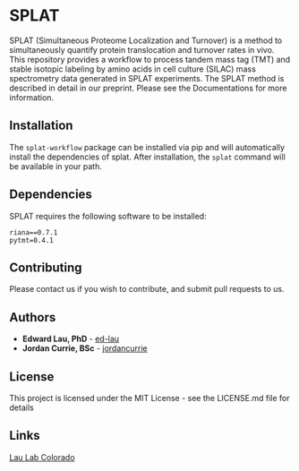 # SPLAT

SPLAT (Simultaneous Proteome Localization and Turnover)  is a method to simultaneously quantify
protein translocation and turnover rates in vivo. This repository provides a workflow to process
tandem mass tag (TMT) and stable isotopic labeling by amino acids in cell culture (SILAC) mass
spectrometry data generated in SPLAT experiments. The SPLAT method is described in detail in our preprint.
Please see the Documentations for more information.

## Installation

The `splat-workflow` package can be installed via pip and will automatically install the
dependencies of splat. After installation, the `splat` command will be available in your path.


## Dependencies

SPLAT requires the following software to be installed:
```
riana==0.7.1
pytmt=0.4.1
```

## Contributing

Please contact us if you wish to contribute, and submit pull requests to us.


## Authors

* **Edward Lau, PhD** - [ed-lau](https://github.com/ed-lau)
* **Jordan Currie, BSc** - [jordancurrie](https://github.com/jordancurrie)

## License
This project is licensed under the MIT License - see the LICENSE.md file for details

## Links
[Lau Lab Colorado](https://laulab.net)
